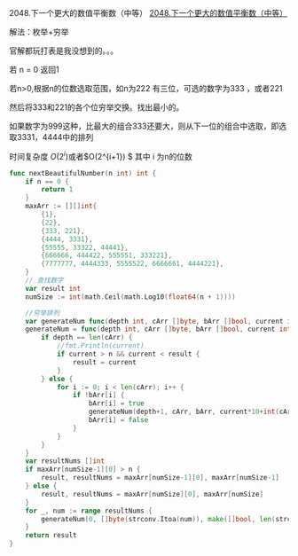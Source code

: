 2048.下一个更大的数值平衡数（中等）
[2048.下一个更大的数值平衡数（中等）](https://leetcode.cn/problems/next-greater-numerically-balanced-number/)



解法：枚举+穷举



官解都玩打表是我没想到的。。。



若 n = 0 返回1

若n>0,根据n的位数选取范围，如n为222 有三位，可选的数字为333 ，或者221

然后将333和221的各个位穷举交换。找出最小的。

如果数字为999这种，比最大的组合333还要大，则从下一位的组合中选取，即选取3331，4444中的排列



时间复杂度 $O(2^i)$或者$O(2^{i+1}) $ 其中 i 为n的位数



```go
func nextBeautifulNumber(n int) int {
    if n == 0 {
        return 1
    }
    maxArr := [][]int{
        {1},
        {22},
        {333, 221},
        {4444, 3331},
        {55555, 33322, 44441},
        {666666, 444422, 555551, 333221},
        {7777777, 4444333, 5555522, 6666661, 4444221},
    }
    // 查找数字
    var result int
    numSize := int(math.Ceil(math.Log10(float64(n + 1))))

    //穷举排列
    var generateNum func(depth int, cArr []byte, bArr []bool, current int)
    generateNum = func(depth int, cArr []byte, bArr []bool, current int) {
        if depth == len(cArr) {
            //fmt.Println(current)
            if current > n && current < result {
                result = current
            }
        } else {
            for i := 0; i < len(cArr); i++ {
                if !bArr[i] {
                    bArr[i] = true
                    generateNum(depth+1, cArr, bArr, current*10+int(cArr[i]-'0'))
                    bArr[i] = false
                }
            }
        }
    }
    var resultNums []int
    if maxArr[numSize-1][0] > n {
        result, resultNums = maxArr[numSize-1][0], maxArr[numSize-1]
    } else {
        result, resultNums = maxArr[numSize][0], maxArr[numSize]
    }
    for _, num := range resultNums {
        generateNum(0, []byte(strconv.Itoa(num)), make([]bool, len(strconv.Itoa(num))), 0)
    }
    return result
}
```
